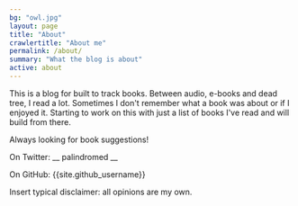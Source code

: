 ```yaml
---
bg: "owl.jpg"
layout: page
title: "About"
crawlertitle: "About me"
permalink: /about/
summary: "What the blog is about"
active: about
---
```


This is a blog for built to track books. Between audio, e-books and dead tree, I read a lot. Sometimes I don't remember what a book was about or if I enjoyed it. Starting to work on this with just a list of books I've read and will build from there.

Always looking for book suggestions!

On Twitter:   __ palindromed __

On GitHub:  {{site.github_username}}

Insert typical disclaimer: all opinions are my own.
